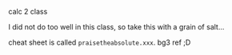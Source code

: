 calc 2 class

I did not do too well in this class, so take this with a grain of salt...

cheat sheet is called `praisetheabsolute.xxx`. bg3 ref ;D
